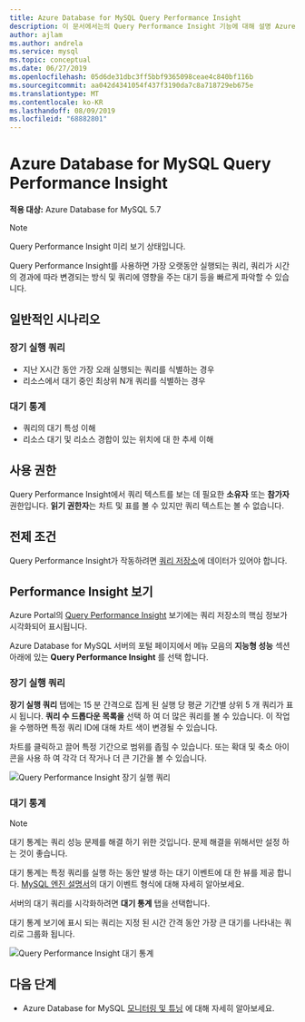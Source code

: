 ```yaml
---
title: Azure Database for MySQL Query Performance Insight
description: 이 문서에서는의 Query Performance Insight 기능에 대해 설명 Azure Database for MySQL
author: ajlam
ms.author: andrela
ms.service: mysql
ms.topic: conceptual
ms.date: 06/27/2019
ms.openlocfilehash: 05d6de31dbc3ff5bbf9365098ceae4c840bf116b
ms.sourcegitcommit: aa042d4341054f437f3190da7c8a718729eb675e
ms.translationtype: MT
ms.contentlocale: ko-KR
ms.lasthandoff: 08/09/2019
ms.locfileid: "68882801"
---
```

# <a name="query-performance-insight-in-azure-database-for-mysql"></a>Azure Database for MySQL Query Performance Insight

**적용 대상:** Azure Database for MySQL 5.7

> [!NOTE]
> Query Performance Insight 미리 보기 상태입니다.

Query Performance Insight를 사용하면 가장 오랫동안 실행되는 쿼리, 쿼리가 시간의 경과에 따라 변경되는 방식 및 쿼리에 영향을 주는 대기 등을 빠르게 파악할 수 있습니다.

## <a name="common-scenarios"></a>일반적인 시나리오

### <a name="long-running-queries"></a>장기 실행 쿼리

- 지난 X시간 동안 가장 오래 실행되는 쿼리를 식별하는 경우
- 리소스에서 대기 중인 최상위 N개 쿼리를 식별하는 경우
 
### <a name="wait-statistics"></a>대기 통계

- 쿼리의 대기 특성 이해
- 리소스 대기 및 리소스 경합이 있는 위치에 대 한 추세 이해

## <a name="permissions"></a>사용 권한

Query Performance Insight에서 쿼리 텍스트를 보는 데 필요한 **소유자** 또는 **참가자** 권한입니다. **읽기 권한자**는 차트 및 표를 볼 수 있지만 쿼리 텍스트는 볼 수 없습니다.

## <a name="prerequisites"></a>전제 조건

Query Performance Insight가 작동하려면 [쿼리 저장소](concepts-query-store.md)에 데이터가 있어야 합니다.

## <a name="viewing-performance-insights"></a>Performance Insight 보기

Azure Portal의 [Query Performance Insight](concepts-query-performance-insight.md) 보기에는 쿼리 저장소의 핵심 정보가 시각화되어 표시됩니다.

Azure Database for MySQL 서버의 포털 페이지에서 메뉴 모음의 **지능형 성능** 섹션 아래에 있는 **Query Performance Insight** 를 선택 합니다.

### <a name="long-running-queries"></a>장기 실행 쿼리

**장기 실행 쿼리** 탭에는 15 분 간격으로 집계 된 실행 당 평균 기간별 상위 5 개 쿼리가 표시 됩니다. **쿼리 수 드롭다운 목록을** 선택 하 여 더 많은 쿼리를 볼 수 있습니다. 이 작업을 수행하면 특정 쿼리 ID에 대해 차트 색이 변경될 수 있습니다.

차트를 클릭하고 끌어 특정 기간으로 범위를 좁힐 수 있습니다. 또는 확대 및 축소 아이콘을 사용 하 여 각각 더 작거나 더 큰 기간을 볼 수 있습니다.

![Query Performance Insight 장기 실행 쿼리](./media/concepts-query-performance-insight/query-performance-insight-landing-page.png) 

### <a name="wait-statistics"></a>대기 통계

> [!NOTE]
> 대기 통계는 쿼리 성능 문제를 해결 하기 위한 것입니다. 문제 해결을 위해서만 설정 하는 것이 좋습니다.

대기 통계는 특정 쿼리를 실행 하는 동안 발생 하는 대기 이벤트에 대 한 뷰를 제공 합니다. [MySQL 엔진 설명서](https://go.microsoft.com/fwlink/?linkid=2098206)의 대기 이벤트 형식에 대해 자세히 알아보세요.

서버의 대기 쿼리를 시각화하려면 **대기 통계** 탭을 선택합니다.

대기 통계 보기에 표시 되는 쿼리는 지정 된 시간 간격 동안 가장 큰 대기를 나타내는 쿼리로 그룹화 됩니다.

![Query Performance Insight 대기 통계](./media/concepts-query-performance-insight/query-performance-insight-wait-statistics.png)

## <a name="next-steps"></a>다음 단계

- Azure Database for MySQL [모니터링 및 튜닝](concepts-monitoring.md) 에 대해 자세히 알아보세요.
